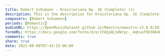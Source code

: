 ```yaml
---
title: Robert Schumann - Kreisleriana Op. 16 (Complete) (1)
description: This is the description for Kreisleriana Op. 16 (Complete) by Robert Schumann
composers: [Robert Schumann]
periods: [Romantic]
audioURL: https://OpenMusicDataset.github.io/Maestro/maestro-v3.0.0/2014/MIDI-UNPROCESSED_09-10_R1_2014_MID--AUDIO_10_R1_2014_wav--3.midi
formURL: https://docs.google.com/forms/d/e/1FAIpQLSdWrpc-_4qhuxF9X3bD4ByTLOpkQLj2gUWJDq2C9SYAK7KgYQ/viewform
comments: true
share: true
date: 2021-08-08T07:43:13-06:00
---
```

